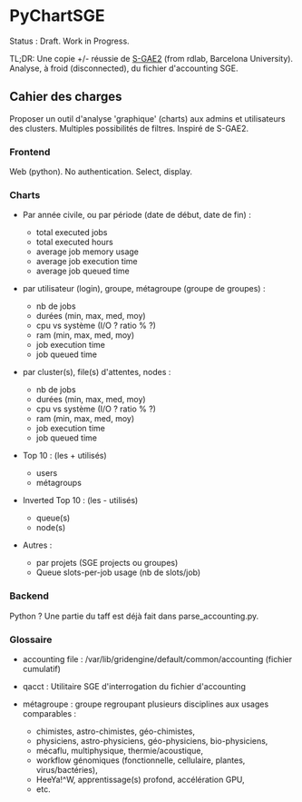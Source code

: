 # PyChartSGE

Status : Draft. Work in Progress.

TL;DR: Une copie +/- réussie de [S-GAE2](https://rdlab.cs.upc.edu/s-gae/) 
(from rdlab, Barcelona University). Analyse, à froid (disconnected), du fichier 
d'accounting SGE.


## Cahier des charges

Proposer un outil d'analyse 'graphique' (charts) aux admins et utilisateurs des 
clusters. Multiples possibilités de filtres. Inspiré de S-GAE2.

### Frontend

Web (python). No authentication. Select, display.


### Charts

* Par année civile, ou par période (date de début, date de fin) :
    * total executed jobs
    * total executed hours
    * average job memory usage
    * average job execution time
    * average job queued time

* par utilisateur (login), groupe, métagroupe (groupe de groupes) :
    * nb de jobs
    * durées (min, max, med, moy)
    * cpu vs système (I/O ? ratio % ?)
    * ram (min, max, med, moy)
    * job execution time
    * job queued time

* par cluster(s), file(s) d'attentes, nodes :
    * nb de jobs
    * durées (min, max, med, moy)
    * cpu vs système (I/O ? ratio % ?)
    * ram (min, max, med, moy)
    * job execution time
    * job queued time

* Top 10 : (les + utilisés)
    * users
    * métagroups

* Inverted Top 10 : (les - utilisés)
    * queue(s)
    * node(s)

* Autres :
    * par projets (SGE projects ou groupes)
    * Queue slots-per-job usage (nb de slots/job)


### Backend

Python ? Une partie du taff est déjà fait dans parse_accounting.py.


### Glossaire

* accounting file : /var/lib/gridengine/default/common/accounting (fichier cumulatif)

* qacct : Utilitaire SGE d'interrogation du fichier d'accounting

* métagroupe : groupe regroupant plusieurs disciplines aux usages comparables :
    - chimistes, astro-chimistes, géo-chimistes,
    - physiciens, astro-physiciens, géo-physiciens, bio-physiciens,
    - mécaflu, multiphysique, thermie/acoustique,
    - workflow génomiques (fonctionnelle, cellulaire, plantes, virus/bactéries),
    - HeeYa!^W, apprentissage(s) profond, accélération GPU,
    - etc.
